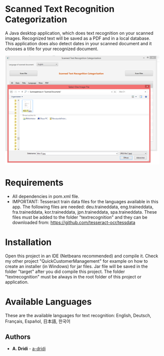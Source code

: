 # Scanned Text Recognition Categorization

A Java desktop application, which does text recognition on your scanned images. Recognized text will be saved as a PDF and in a local database. This application does also detect dates in your scanned document and it chooses a title for your recognized document.

![Screenshot of Application Scanned Text Recognition Categorization](https://raw.githubusercontent.com/a-dridi/Scanned_Text_Recognition_Categorization/master/screenshot.PNG)


# Requirements
- All dependencies in pom.xml file. 
- IMPORTANT: Tesseract train data files for the languages available in this app. The following files are needed: deu.traineddata, eng.traineddata, fra.traineddata, kor.traineddata, jpn.traineddata, spa.traineddata. These files must be added to the folder "textrecognition" and they can be downloaded from: https://github.com/tesseract-ocr/tessdata


# Installation
Open this project in an IDE (Netbeans recommended) and compile it. Check my other project "QuickCustomerManagement" for example on how to create an installer (in Windows) for jar files.
Jar file will be saved in the folder "target" after you did compile this project. 
The folder "textrecognition" must be always in the root folder of this project or application. 

# Available Languages
These are the available languages for text recognition:
English, Deutsch, Français, Español, 日本語, 한국어


## Authors

* **A. Dridi** - [a-dridi](https://github.com/a-dridi/)
